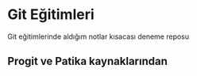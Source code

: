 # Git Eğitimleri

Git eğitimlerinde aldığım notlar kısacası deneme reposu

## Progit ve Patika kaynaklarından

